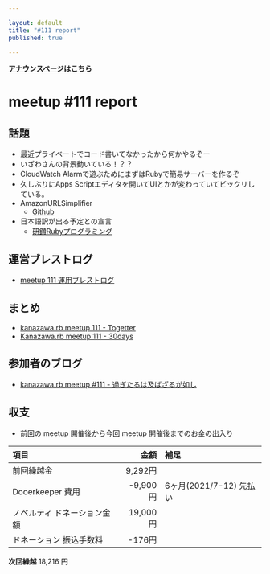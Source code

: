 ```yaml
---

layout: default
title: "#111 report"
published: true

---
```


<div style="text-align: left;"><a href="./"><strong>アナウンスページはこちら</strong></a></div>

# meetup #111 report

## 話題

* 最近プライベートでコード書いてなかったから何かやるぞー
* いざわさんの背景動いている！？？
* CloudWatch Alarmで遊ぶためにまずはRubyで簡易サーバーを作るぞ
* 久しぶりにApps Scriptエディタを開いてUIとかが変わっていてビックリしている。
* AmazonURLSimplifier
  + [Github](https://github.com/izawa/AmazonURLSimplifier)
* 日本語訳が出る予定との宣言
  + [研鑽Rubyプログラミング](https://speakerdeck.com/kakutani/kaigionrails-2021?slide=8)

## 運営ブレストログ

* [meetup 111 運用ブレストログ](https://github.com/kanazawarb/meetup/wiki/meetup-111-%E9%81%8B%E7%94%A8%E3%83%96%E3%83%AC%E3%82%B9%E3%83%88%E3%83%AD%E3%82%B0)

## まとめ

* [kanazawa.rb meetup 111 - Togetter](https://togetter.com/li/1806330)
* [Kanazawa.rb meetup 111 - 30days](https://30d.jp/kzrb/101)

## 参加者のブログ

* [kanazawa\.rb meetup \#111 \- 過ぎたるは及ばざるが如し](https://cotton-desu.hatenablog.com/entry/2021/11/25/130000)

## 収支

* 前回の meetup 開催後から今回 meetup 開催後までのお金の出入り

|項目                           |金額         |補足                                               |
|:------------------------------|------------:|:--------------------------------------------------|
| 前回繰越金                    |       9,292円 |                                                   |
| Dooerkeeper 費用              |    -9,900円 | 6ヶ月(2021/7-12) 先払い                              |
| ノベルティ ドネーション金額       |    19,000円 |                                                   |
| ドネーション 振込手数料           |    -176円 |                                                   |

**次回繰越**  18,216 円